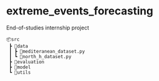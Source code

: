 # extreme_events_forecasting
End-of-studies internship project



```
📦src
 ┣ 📂data
 ┃ ┣ 📜mediteranean_dataset.py
 ┃ ┗ 📜north_h_dataset.py
 ┣ 📂evaluation
 ┣ 📂model
 ┗ 📂utils
 ```